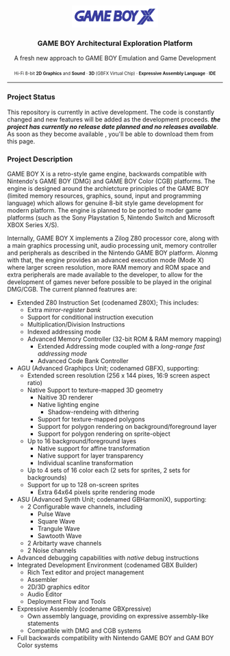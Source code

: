 <p align="center">
  <a href="https://github.com/caioso/gbx">
    <img src="https://github.com/caioso/gbx/blob/master/docs/resources/gbx_logo.png" alt="Bootstrap logo" width="40%">
  </a>
</p>

<h3 align="center">GAME BOY Architectural Exploration Platform</h3>

<p align="center">
  A fresh new approach to GAME BOY Emulation and Game Development
  <br>
  <br>
  <h10 style="font-size:10px">
    Hi-Fi 8-bit <b>2D Graphics</b> and <b>Sound</b>
  ·
  <b>3D</b> (GBFX Virtual Chip)
  ·
  <b>Expressive Assembly Language</b>
  ·
  <b>IDE</b>
  </h10>
</p>

-----------

### Project Status
This repository is currently in active development. The code is constantly changed and new features will be added as the development proceeds. ***the project has currently no release date planned and no releases available***. As soon as they become available , you'll be able to download them from this page.

### Project Description
GAME BOY X is a retro-style game engine, backwards compatible with Nintendo's GAME BOY (DMG) and GAME BOY Color (CGB) platforms. The engine is designed around the archietcture principles of the GAME BOY (limited memory resources, graphics, sound, input and programming language) which allows for genuine 8-bit style game development for modern platform. The engine is planned to be ported to moder game platforms (such as the Sony Playstation 5, Nintendo Switch and Microsoft XBOX Series X/S).

Internally, GAME BOY X implements a Zilog Z80 processor core, along with a main graphics processing unit, audio processing unit, memory controller and peripherals as described in the Nintendo GAME BOY platform. Alonmg with that, the engine provides an advanced execution mode (Mode X) where larger screen resolution, more RAM memory and ROM space and extra peripherals are made available to the developer, to allow for the development of games never before possible to be played in the original DMG/CGB. The current planned featrures are:

- Extended Z80 Instruction Set (codenamed Z80X); This includes:
  - Extra *mirror-register bank*
  - Support for conditional instruction execution
  - Multiplication/Division Instructions
  - Indexed addressing mode
  - Advanced Memory Controller (32-bit ROM & RAM memory mapping)
    - Extended Addressing mode coupled with a *long-range fast addressing mode*
    - Advanced Code Bank Controller
- AGU (Advanced Graphipcs Unit; codenamed GBFX), supporting:
  - Extended screen resolution  (256 x 144 pixes, 16:9 screen aspect ratio)
  - Native Support to texture-mapped 3D geometry
    - Naitive 3D renderer
    - Native lighting engine
      - Shadow-rendeing with dithering
    - Support for texture-mapped polygons
    - Support for polygon rendering on background/foreground layer 
    - Support for polygon rendering on sprite-object
  - Up to 16 background/foreground layes
    - Native support for affine transformation
    - Native support for layer transparency
    - Individual scanline transformation
  - Up to 4 sets of 16 color each (2 sets for sprites, 2 sets for backgrounds)
  - Support for up to 128 on-screen sprites
    - Extra 64x64 pixels sprite rendering mode
- ASU (Advanced Synth Unit; codenamed GBHarmoniX), supporting:
  - 2 Configurable wave channels, including
    - Pulse Wave
    - Square Wave
    - Trangule Wave
    - Sawtooth Wave
  - 2 Arbitarty wave channels
  - 2 Noise channels
- Advanced debugging capabilities with *native* debug instructions
- Integrated Development Environment (codenamed GBX Builder)
  - Rich Text editor and project management
  - Assembler
  - 2D/3D graphics editor
  - Audio Editor
  - Deployment Flow and Tools
- Expressive Assembly (codename GBXpressive)
  - Own assembly language, providing on expressive assembly-like statements
  - Compatible with DMG and CGB systems
- Full backwards compatibility with Nintendo GAME BOY and GAM BOY Color systems

